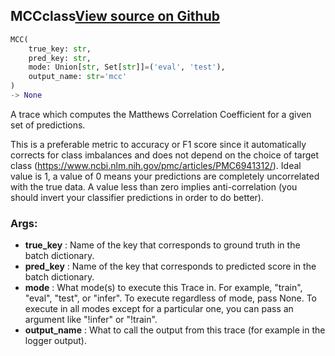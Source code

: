 ## MCC<span class="tag">class</span><a class="sourcelink" href=https://github.com/fastestimator/fastestimator/blob/r1.1/fastestimator/trace/metric/mcc.py/#L27-L77>View source on Github</a>
```python
MCC(
	true_key: str,
	pred_key: str,
	mode: Union[str, Set[str]]=('eval', 'test'),
	output_name: str='mcc'
)
-> None
```
A trace which computes the Matthews Correlation Coefficient for a given set of predictions.

This is a preferable metric to accuracy or F1 score since it automatically corrects for class imbalances and does
not depend on the choice of target class (https://www.ncbi.nlm.nih.gov/pmc/articles/PMC6941312/). Ideal value is 1,
 a value of 0 means your predictions are completely uncorrelated with the true data. A value less than zero implies
anti-correlation (you should invert your classifier predictions in order to do better).


<h3>Args:</h3>

* **true_key** :  Name of the key that corresponds to ground truth in the batch dictionary.
* **pred_key** :  Name of the key that corresponds to predicted score in the batch dictionary.
* **mode** :  What mode(s) to execute this Trace in. For example, "train", "eval", "test", or "infer". To execute        regardless of mode, pass None. To execute in all modes except for a particular one, you can pass an argument        like "!infer" or "!train".
* **output_name** :  What to call the output from this trace (for example in the logger output).



